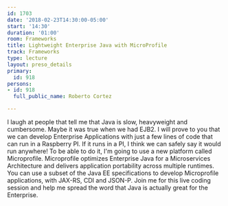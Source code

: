 ```yaml
---
id: 1703
date: '2018-02-23T14:30:00-05:00'
start: '14:30'
duration: '01:00'
room: Frameworks
title: Lightweight Enterprise Java with MicroProfile
track: Frameworks
type: lecture
layout: preso_details
primary:
  id: 918
persons:
- id: 918
  full_public_name: Roberto Cortez

---
```

I laugh at people that tell me that Java is slow, heavyweight and cumbersome. Maybe it was true when we had EJB2. I will prove to you that we can develop Enterprise Applications with just a few lines of code that can run in a Raspberry PI. If it runs in a PI, I think we can safely say it would run anywhere! To be able to do it, I'm going to use a new platform called Microprofile. Microprofile optimizes Enterprise Java for a Microservices Architecture and delivers application portability across multiple runtimes. You can use a subset of the Java EE specifications to develop Microprofile applications, with JAX-RS, CDI and JSON-P. Join me for this live coding session and help me spread the word that Java is actually great for the Enterprise.